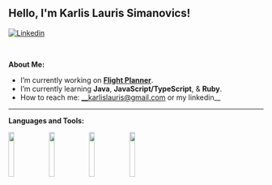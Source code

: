 <!-- Your title -->
## Hello, I'm Karlis Lauris Simanovics!

<!-- Your badges
You can use the website to generate badges: https://shields.io/
-->

[![Linkedin](https://img.shields.io/badge/-LinkedIn-blue?style=flat&logo=Linkedin&logoColor=white)](https://www.linkedin.com/in/karlis-lauris-simanovics-b8739b24b/)

&nbsp;

<!-- Talking about you -->
**About Me:**

- I’m currently working on __[Flight Planner](https://github.com/KarlisLauris/flight-planner)__.
- I’m currently learning __Java__, __JavaScript/TypeScript__, & __Ruby__.
- How to reach me: __karlislauris@gmail.com or my linkedin__

---

**Languages and Tools:**

<p>
  <code><img width="15%" src="https://www.vectorlogo.zone/logos/javascript/javascript-ar21.svg"></code>
  <code><img width="15%" src="https://www.vectorlogo.zone/logos/typescriptlang/typescriptlang-ar21.svg"></code>
  <code><img width="15%" src="https://www.vectorlogo.zone/logos/python/python-ar21.svg"></code>
  <code><img width="15%" src="https://www.vectorlogo.zone/logos/java/java-icon.svg"></code>
</p>

